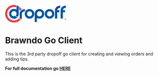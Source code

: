 <img src="Dropoff-Logo-Cropped.png" alt="Drawing" style="width: 200px;"/>

# Brawndo Go Client

This is the 3rd party dropoff go client for creating and viewing orders and adding tips.

**For full documentation go [HERE](http://gt.dropoff.com)**